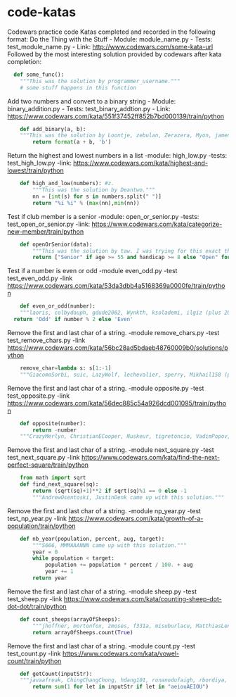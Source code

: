 # code-katas
Codewars practice code
Katas completed and recorded in the following format:
  Do the Thing with the Stuff
    - Module: module_name.py
    - Tests: test_module_name.py
    - Link: http://www.codewars.com/some-kata-url
Followed by the most interesting solution provided by codewars after kata completion:
  ```python
    def some_func():
      """This was the solution by programmer_username."""
      # some stuff happens in this function
  ```


Add two numbers and convert to a binary string
    - Module: binary_addition.py
    - Tests: test_binary_addtion.py
    - Link: https://www.codewars.com/kata/551f37452ff852b7bd000139/train/python
```python
    def add_binary(a, b):
    """This was the solution by Loontje, zebulan, Zerazera, Myon, jamenlong, 13ROY (plus 41 more warriors)."""
        return format(a + b, 'b')
```


Return the highest and lowest numbers in a list
    -module: high_low.py
    -tests: test_high_low.py
    -link: https://www.codewars.com/kata/highest-and-lowest/train/python
```python
    def high_and_low(numbers): #z.
        """This was the solution by Deantwo."""
        nn = [int(s) for s in numbers.split(" ")]
        return "%i %i" % (max(nn),min(nn))
```

Test if club member is a senior
    -module: open_or_senior.py
    -tests: test_open_or_senior.py
    -link: https://www.codewars.com/kata/categorize-new-member/train/python
```python
    def openOrSenior(data):
        """This was the solution by taw. I was trying for this exact thing, but I couldn't get the and syntax working."""
        return ["Senior" if age >= 55 and handicap >= 8 else "Open" for (age, handicap) in data]
```

Test if a number is even or odd
    -module even_odd.py
    -test test_even_odd.py
    -link https://www.codewars.com/kata/53da3dbb4a5168369a0000fe/train/python
```python
    def even_or_odd(number):
    """laoris, colbydauph, gdude2002, Wynkth, ksolademi, ilgiz (plus 208 more warriors) came up with this solution."""
  return 'Odd' if number % 2 else 'Even'
```

Remove the first and last char of a string.
    -module remove_chars.py
    -test test_remove_chars.py
    -link https://www.codewars.com/kata/56bc28ad5bdaeb48760009b0/solutions/python
```python
    remove_char=lambda s: s[1:-1]
    """GiacomoSorbi, suic, LazyWolf, lechevalier, sperry, Mikhail158 (plus 5 more warriors) came up with this solution."""
```

Remove the first and last char of a string.
    -module opposite.py
    -test test_opposite.py
    -link https://www.codewars.com/kata/56dec885c54a926dcd001095/train/python
```python
    def opposite(number):
        return -number
    """CrazyMerlyn, ChristianECooper, Nuskeur, tigretoncio, VadimPopov, Django99 (plus 562 more warriors )came up with this solution."""
```

Remove the first and last char of a string.
    -module next_square.py
    -test test_next_square.py
    -link https://www.codewars.com/kata/find-the-next-perfect-square/train/python
```python
    from math import sqrt
    def find_next_square(sq):
        return (sqrt(sq)+1)**2 if sqrt(sq)%1 == 0 else -1
        """AndrewOsentoski, JustinDenk came up with this solution."""
```

Remove the first and last char of a string.
    -module np_year.py
    -test test_np_year.py
    -link https://www.codewars.com/kata/growth-of-a-population/train/python
```python
    def nb_year(population, percent, aug, target):
        """S666, MMMAAANNN came up with this solution."""
        year = 0
        while population < target:
            population += population * percent / 100. + aug
            year += 1
        return year
```

Remove the first and last char of a string.
    -module sheep.py
    -test test_sheep.py
    -link https://www.codewars.com/kata/counting-sheep-dot-dot-dot/train/python
```python
    def count_sheeps(arrayOfSheeps):
        """jhoffner, mortonfox, zmoses, f331a, misuburlacu, MatthiasLenz (plus 376 more warriors) came up with this solution."""
        return arrayOfSheeps.count(True)
```

Remove the first and last char of a string.
    -module count.py
    -test test_count.py
    -link https://www.codewars.com/kata/vowel-count/train/python
```python
    def getCount(inputStr):
    """javaafreak, ChingChangChong, hdang101, ronanodufaigh, rbordiya, alpharom came up with this solution."""
        return sum(1 for let in inputStr if let in "aeiouAEIOU")
```